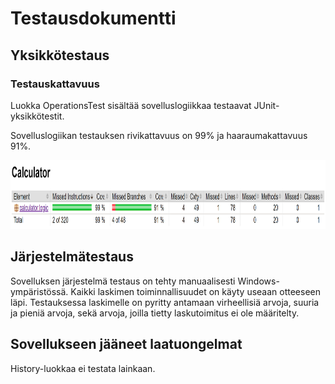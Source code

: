 # Testausdokumentti
## Yksikkötestaus
### Testauskattavuus
Luokka OperationsTest sisältää sovelluslogiikkaa testaavat JUnit-yksikkötestit.

Sovelluslogiikan testauksen rivikattavuus on 99% ja haaraumakattavuus 91%.

<img src="https://github.com/alanenpa/ot-harjoitustyo/blob/master/dokumentaatio/kuvat/Testikattavuus.png" width="900" height="110">

## Järjestelmätestaus
Sovelluksen järjestelmä testaus on tehty manuaalisesti Windows-ympäristössä. Kaikki laskimen toiminnallisuudet on käyty useaan otteeseen läpi. Testauksessa laskimelle on pyritty antamaan virheellisiä arvoja, suuria ja pieniä arvoja, sekä arvoja, joilla tietty laskutoimitus ei ole määritelty.

## Sovellukseen jääneet laatuongelmat
History-luokkaa ei testata lainkaan.
